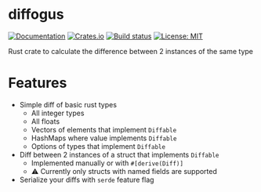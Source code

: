 # diffogus

[![Documentation](https://docs.rs/diffogus/badge.svg)](https://docs.rs/diffogus/)
[![Crates.io](https://img.shields.io/crates/v/diffogus.svg)](https://crates.io/crates/diffogus)
[![Build status](https://github.com/funlennysub/diffogus/workflows/CI/badge.svg)](https://github.com/funlennysub/diffogus/actions/workflows/ci.yml)
[![License: MIT](https://img.shields.io/badge/License-MIT-blue.svg)](LICENSE)

Rust crate to calculate the difference between 2 instances of the same type

# Features

- Simple diff of basic rust types
    - All integer types
    - All floats
    - Vectors of elements that implement `Diffable`
    - HashMaps where value implements `Diffable`
    - Options of types that implement `Diffable`
- Diff between 2 instances of a struct that implements `Diffable`
    - Implemented manually or with `#[derive(Diff)]`
    - ⚠️ Currently only structs with named fields are supported
- Serialize your diffs with `serde` feature flag
